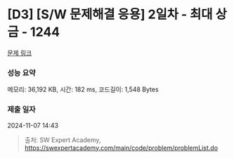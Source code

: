 # [D3] [S/W 문제해결 응용] 2일차 - 최대 상금 - 1244 

[문제 링크](https://swexpertacademy.com/main/code/problem/problemDetail.do?contestProbId=AV15Khn6AN0CFAYD) 

### 성능 요약

메모리: 36,192 KB, 시간: 182 ms, 코드길이: 1,548 Bytes

### 제출 일자

2024-11-07 14:43



> 출처: SW Expert Academy, https://swexpertacademy.com/main/code/problem/problemList.do